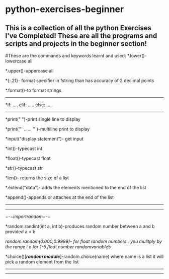 # python-exercises-beginner
This is a collection of all the python Exercises I've Completed!
These are all the programs and scripts and projects in the beginner section!
---------------------------------------------------------------
#These are the commands and keywords learnt and used:
*.lower()-lowercase all

*.upper()-uppercase all

*{:.2f}- format specifier in fstring than has accuracy of 2 decimal points

*.format()-to format strings 

---------------------------------------------------------------
*if:
....
elif:
.....
else:
.....

---------------------------------------------------------------
*print(" ")-print single line to display

*print(''' ...... ''')-multiline print to display

*input("display statement")- get input 

*int()-typecast int

*float()-typecast float

*str()-typecast str

*len()- returns the size of a list

*.extend("data")- adds the elements mentioned to the end of the list

*append()-appends or attaches at the end of the list

--------------------------------------------------------------
--------------------------------------------------------------

$-$-$-import random-$-$-$

*random.randint(int a, int b)-produces random number between a and b provided a < b

*random.random(0.000,0.9999)- for float random numbers . you mulitply by the range i.e for 1-5 float number randomvariable*5

*choice()[***random module***]-random.choice(name) where name is a list it will pick a random element from the list

--------------------------------------------------------------
--------------------------------------------------------------

